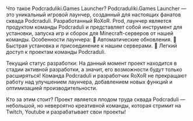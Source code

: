 Что такое Podcraduliki.Games Launcher?
Podcraduliki.Games Launcher — это уникальный игровой лаунчер, созданный для настоящих фанатов сквада Podcraduli.
Разработанный RoXoR. Prod, лаунчер является продуктом команды Podcraduli и представляет собой инструмент для установки, запуска игр и сборок для Minecraft-серверов от нашей команды.
Особенности лаунчера:
🔹 Автоматические обновления.
🔹 Быстрая установка и присоединение к нашим серверами.
🔹 Легкий доступ к проектам команды Podcraduli.

Текущий статус разработки:
На данный момент проект находится в стадии активной разработки, а значит, его возможности будут только расширяться!
Команда Podcraduli и разработчик RoXoR не прекращают работу над улучшением лаунчера, добавлением новых функций и оптимизацией производительности.

Кто за этим стоит?
Проект является плодом труда сквада Podcraduli — небольшой, но невероятно креативной команды, которая стримит на Twitch, Youtube и разрабатывает свои проекты!
